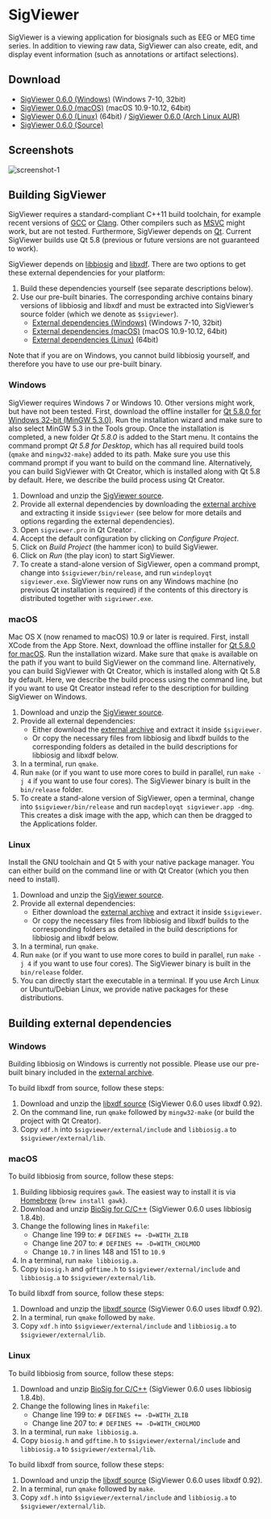 SigViewer
=========

SigViewer is a viewing application for biosignals such as EEG or MEG time series. In addition to viewing raw data, SigViewer can also create, edit, and display event information (such as annotations or artifact selections).

Download
--------
- [SigViewer 0.6.0 (Windows)](https://github.com/cbrnr/sigviewer/releases/download/v0.6.0/sigviewer-0.6.0-windows.exe) (Windows 7-10, 32bit)
- [SigViewer 0.6.0 (macOS)](https://github.com/cbrnr/sigviewer/releases/download/v0.6.0/sigviewer-0.6.0-macos.dmg) (macOS 10.9-10.12, 64bit)
- [SigViewer 0.6.0 (Linux)](https://github.com/cbrnr/sigviewer/releases/download/v0.6.0/sigviewer-0.6.0-linux.zip) (64bit) / [SigViewer 0.6.0 (Arch Linux AUR)](https://aur.archlinux.org/packages/sigviewer/)
- [SigViewer 0.6.0 (Source)](https://github.com/cbrnr/sigviewer/archive/v0.6.0.zip)

Screenshots
-----------
![screenshot-1](https://github.com/cbrnr/sigviewer/raw/master/screenshot-1.png)

Building SigViewer
------------------
SigViewer requires a standard-compliant C++11 build toolchain, for example recent versions of [GCC](https://gcc.gnu.org/) or [Clang](https://clang.llvm.org/). Other compilers such as [MSVC](https://en.wikipedia.org/wiki/Visual_C%2B%2B) might work, but are not tested. Furthermore, SigViewer depends on [Qt](https://www.qt.io/). Current SigViewer builds use Qt 5.8 (previous or future versions are not guaranteed to work).

SigViewer depends on [libbiosig](http://biosig.sourceforge.net/) and [libxdf](https://github.com/Yida-Lin/libxdf). There are two options to get these external dependencies for your platform:

1. Build these dependencies yourself (see separate descriptions below).
2. Use our pre-built binaries. The corresponding archive contains binary versions of libbiosig and libxdf and must be extracted into SigViewer’s source folder (which we denote as `$sigviewer`).
    - [External dependencies (Windows)](https://github.com/cbrnr/sigviewer/releases/download/v0.6.0/external-0.6.0-windows.zip) (Windows 7-10, 32bit)
    - [External dependencies (macOS)](https://github.com/cbrnr/sigviewer/releases/download/v0.6.0/external-0.6.0-macos.zip) (macOS 10.9-10.12, 64bit)
    - [External dependencies (Linux)](https://github.com/cbrnr/sigviewer/releases/download/v0.6.0/external-0.6.0-linux.zip) (64bit)

Note that if you are on Windows, you cannot build libbiosig yourself, and therefore you have to use our pre-built binary.

### Windows
SigViewer requires Windows 7 or Windows 10. Other versions might work, but have not been tested. First, download the offline installer for [Qt 5.8.0 for Windows 32-bit (MinGW 5.3.0)](http://download.qt.io/official_releases/qt/5.8/5.8.0/qt-opensource-windows-x86-mingw530-5.8.0.exe). Run the installation wizard and make sure to also select MinGW 5.3 in the Tools group. Once the installation is completed, a new folder _Qt 5.8.0_ is added to the Start menu. It contains the command prompt _Qt 5.8 for Desktop_, which has all required build tools (`qmake` and `mingw32-make`) added to its path. Make sure you use this command prompt if you want to build on the command line. Alternatively, you can build SigViewer with Qt Creator, which is installed along with Qt 5.8 by default. Here, we describe the build process using Qt Creator.

1. Download and unzip the [SigViewer source](https://github.com/cbrnr/sigviewer/archive/v0.6.0.zip).
1. Provide all external dependencies by downloading the [external archive](https://github.com/cbrnr/sigviewer/releases/download/v0.6.0/external-0.6.0-windows.zip) and extracting it inside `$sigviewer` (see below for more details and options regarding the external dependencies).
1. Open `sigviewer.pro` in Qt Creator .
1. Accept the default configuration by clicking on _Configure Project_.
1. Click on _Build Project_ (the hammer icon) to build SigViewer.
1. Click on _Run_ (the play icon) to start SigViewer.
1. To create a stand-alone version of SigViewer, open a command prompt, change into `$sigviewer/bin/release`, and run `windeployqt sigviewer.exe`. SigViewer now runs on any Windows machine (no previous Qt installation is required) if the contents of this directory is distributed together with `sigviewer.exe`.


### macOS
Mac OS X (now renamed to macOS) 10.9 or later is required. First, install XCode from the App Store. Next, download the offline installer for [Qt 5.8.0 for macOS](http://download.qt.io/official_releases/qt/5.8/5.8.0/qt-opensource-mac-x64-clang-5.8.0.dmg). Run the installation wizard. Make sure that `qmake` is available on the path if you want to build SigViewer on the command line. Alternatively, you can build SigViewer with Qt Creator, which is installed along with Qt 5.8 by default. Here, we describe the build process using the command line, but if you want to use Qt Creator instead refer to the description for building SigViewer on Windows.

1. Download and unzip the [SigViewer source](https://github.com/cbrnr/sigviewer/archive/v0.6.0.zip).
1. Provide all external dependencies:
    - Either download the [external archive](https://github.com/cbrnr/sigviewer/releases/download/v0.6.0/external-0.6.0-macos.zip) and extract it inside `$sigviewer`.
    - Or copy the necessary files from libbiosig and libxdf builds to the corresponding folders as detailed in the build descriptions for libbiosig and libxdf below.
1. In a terminal, run `qmake`.
1. Run `make` (or if you want to use more cores to build in parallel, run `make -j 4` if you want to use four cores). The SigViewer binary is built in the `bin/release` folder.
1. To create a stand-alone version of SigViewer, open a terminal, change into `$sigviewer/bin/release` and run `macdeployqt sigviewer.app -dmg`. This creates a disk image with the app, which can then be dragged to the Applications folder.

### Linux
Install the GNU toolchain and Qt 5 with your native package manager. You can either build on the command line or with Qt Creator (which you then need to install).

1. Download and unzip the [SigViewer source](https://github.com/cbrnr/sigviewer/archive/v0.6.0.zip).
1. Provide all external dependencies:
    - Either download the [external archive](https://github.com/cbrnr/sigviewer/releases/download/v0.6.0/external-0.6.0-linux.zip) and extract it inside `$sigviewer`.
    - Or copy the necessary files from libbiosig and libxdf builds to the corresponding folders as detailed in the build descriptions for libbiosig and libxdf below.
1. In a terminal, run `qmake`.
1. Run `make` (or if you want to use more cores to build in parallel, run `make -j 4` if you want to use four cores). The SigViewer binary is built in the `bin/release` folder.
1. You can directly start the executable in a terminal. If you use Arch Linux or Ubuntu/Debian Linux, we provide native packages for these distributions.

Building external dependencies
------------------------------
### Windows
Building libbiosig on Windows is currently not possible. Please use our pre-built binary included in the [external archive](https://github.com/cbrnr/sigviewer/releases/download/v0.6.0/external-0.6.0-windows.zip).

To build libxdf from source, follow these steps:

1. Download and unzip the [libxdf source](https://github.com/Yida-Lin/libxdf/archive/v0.92.zip) (SigViewer 0.6.0 uses libxdf 0.92).
1. On the command line, run `qmake` followed by `mingw32-make` (or build the project with Qt Creator).
2. Copy `xdf.h` into `$sigviewer/external/include` and `libbiosig.a` to `$sigviewer/external/lib`.

### macOS
To build libbiosig from source, follow these steps:

1. Building libbiosig requires `gawk`. The easiest way to install it is via [Homebrew](http://brew.sh/) (`brew install gawk`).
1. Download and unzip [BioSig for C/C++](https://sourceforge.net/projects/biosig/files/BioSig%20for%20C_C%2B%2B/src/biosig4c%2B%2B-1.8.4b.src.tar.gz) (SigViewer 0.6.0 uses libbiosig 1.8.4b).
1. Change the following lines in `Makefile`:
    - Change line 199 to: `# DEFINES += -D=WITH_ZLIB`
    - Change line 207 to: `# DEFINES += -D=WITH_CHOLMOD`
    - Change `10.7` in lines 148 and 151 to `10.9`
1. In a terminal, run `make libbiosig.a`.
1. Copy `biosig.h` and `gdftime.h` to `$sigviewer/external/include` and `libbiosig.a` to `$sigviewer/external/lib`.

To build libxdf from source, follow these steps:

1. Download and unzip the [libxdf source](https://github.com/Yida-Lin/libxdf/archive/v0.92.zip) (SigViewer 0.6.0 uses libxdf 0.92).
1. In a terminal, run `qmake` followed by `make`.
1. Copy `xdf.h` into `$sigviewer/external/include` and `libbiosig.a` to `$sigviewer/external/lib`.

### Linux
To build libbiosig from source, follow these steps:

1. Download and unzip [BioSig for C/C++](https://sourceforge.net/projects/biosig/files/BioSig%20for%20C_C%2B%2B/src/biosig4c%2B%2B-1.8.4b.src.tar.gz) (SigViewer 0.6.0 uses libbiosig 1.8.4b).
1. Change the following lines in `Makefile`:
    - Change line 199 to: `# DEFINES += -D=WITH_ZLIB`
    - Change line 207 to: `# DEFINES += -D=WITH_CHOLMOD`
1. In a terminal, run `make libbiosig.a`.
1. Copy `biosig.h` and `gdftime.h` to `$sigviewer/external/include` and `libbiosig.a` to `$sigviewer/external/lib`.

To build libxdf from source, follow these steps:

1. Download and unzip the [libxdf source](https://github.com/Yida-Lin/libxdf/archive/v0.92.zip) (SigViewer 0.6.0 uses libxdf 0.92).
1. In a terminal, run `qmake` followed by `make`.
1. Copy `xdf.h` into `$sigviewer/external/include` and `libbiosig.a` to `$sigviewer/external/lib`.

